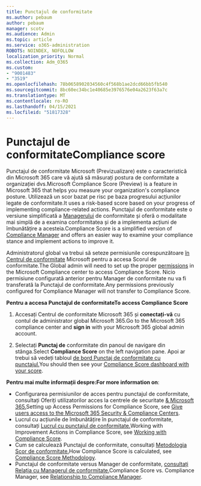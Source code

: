 ```yaml
---
title: Punctajul de conformitate
ms.author: pebaum
author: pebaum
manager: scotv
ms.audience: Admin
ms.topic: article
ms.service: o365-administration
ROBOTS: NOINDEX, NOFOLLOW
localization_priority: Normal
ms.collection: Adm_O365
ms.custom:
- "9001483"
- "3519"
ms.openlocfilehash: 78b0658902034560c4f568b1ae2dcd66bb5fb540
ms.sourcegitcommit: 8bc60ec34bc1e40685e3976576e04a2623f63a7c
ms.translationtype: MT
ms.contentlocale: ro-RO
ms.lasthandoff: 04/15/2021
ms.locfileid: "51817328"
---
```

# <a name="compliance-score"></a><span data-ttu-id="257f9-102">Punctajul de conformitate</span><span class="sxs-lookup"><span data-stu-id="257f9-102">Compliance score</span></span>

<span data-ttu-id="257f9-103">Punctajul de conformitate Microsoft (Previzualizare) este o caracteristică din Microsoft 365 care vă ajută să măsurați postura de conformitate a organizației dvs.</span><span class="sxs-lookup"><span data-stu-id="257f9-103">Microsoft Compliance Score (Preview) is a feature in Microsoft 365 that helps you measure your organization's compliance posture.</span></span> <span data-ttu-id="257f9-104">Utilizează un scor bazat pe risc pe baza progresului acțiunilor legate de conformitate.</span><span class="sxs-lookup"><span data-stu-id="257f9-104">It uses a risk-based score based on your progress of implementing compliance-related actions.</span></span>   <span data-ttu-id="257f9-105">Punctajul de conformitate este o versiune simplificată a [Managerului](https://docs.microsoft.com/microsoft-365/compliance/compliance-manager-overview) de conformitate și oferă o modalitate mai simplă de a examina conformitatea și de a implementa acțiuni de îmbunătățire a acesteia.</span><span class="sxs-lookup"><span data-stu-id="257f9-105">Compliance Score is a simplified version of [Compliance Manager](https://docs.microsoft.com/microsoft-365/compliance/compliance-manager-overview) and offers an easier way to examine your compliance stance and implement actions to improve it.</span></span> 

<span data-ttu-id="257f9-106">Administratorul global va trebui să seteze permisiunile corespunzătoare [în Centrul de conformitate](https://docs.microsoft.com/microsoft-365/security/office-365-security/permissions-in-the-security-and-compliance-center) Microsoft pentru a accesa Scorul de conformitate.</span><span class="sxs-lookup"><span data-stu-id="257f9-106">The Global admin will need to set up the proper [permissions](https://docs.microsoft.com/microsoft-365/security/office-365-security/permissions-in-the-security-and-compliance-center) in the Microsoft Compliance center to access Compliance Score.</span></span>  <span data-ttu-id="257f9-107">Nicio permisiune configurată anterior pentru Manager de conformitate nu va fi transferată la Punctajul de conformitate.</span><span class="sxs-lookup"><span data-stu-id="257f9-107">Any permissions previously configured for Compliance Manager will not transfer to Compliance Score.</span></span>

<span data-ttu-id="257f9-108">**Pentru a accesa Punctajul de conformitate**</span><span class="sxs-lookup"><span data-stu-id="257f9-108">**To access Compliance Score**</span></span>

1. <span data-ttu-id="257f9-109">Accesați Centrul de conformitate Microsoft 365 și **conectați-vă** cu contul de administrator global Microsoft 365.</span><span class="sxs-lookup"><span data-stu-id="257f9-109">Go to the Microsoft 365 compliance center and **sign in** with your Microsoft 365 global admin account.</span></span>

2. <span data-ttu-id="257f9-110">Selectați **Punctaj de** conformitate din panoul de navigare din stânga.</span><span class="sxs-lookup"><span data-stu-id="257f9-110">Select **Compliance Score** on the left navigation pane.</span></span> <span data-ttu-id="257f9-111">Apoi ar trebui să vedeți tabloul [de bord Punctaj de conformitate cu punctajul.](https://docs.microsoft.com/microsoft-365/compliance/compliance-score-setup#understand-the-compliance-score-dashboard)</span><span class="sxs-lookup"><span data-stu-id="257f9-111">You should then see your [Compliance Score dashboard with your score](https://docs.microsoft.com/microsoft-365/compliance/compliance-score-setup#understand-the-compliance-score-dashboard).</span></span>
 

<span data-ttu-id="257f9-112">**Pentru mai multe informații despre:**</span><span class="sxs-lookup"><span data-stu-id="257f9-112">**For more information on**:</span></span>

- <span data-ttu-id="257f9-113">Configurarea permisiunilor de acces pentru punctajul de conformitate, consultați Oferiți utilizatorilor acces la centrele de securitate [& Microsoft 365.](https://docs.microsoft.com/microsoft-365/security/office-365-security/grant-access-to-the-security-and-compliance-center)</span><span class="sxs-lookup"><span data-stu-id="257f9-113">Setting up Access Permissions for Compliance Score, see [Give users access to the Microsoft 365 Security & Compliance Centers](https://docs.microsoft.com/microsoft-365/security/office-365-security/grant-access-to-the-security-and-compliance-center).</span></span>
- <span data-ttu-id="257f9-114">Lucrul cu acțiunile de îmbunătățire în punctajul de conformitate, consultați [Lucrul cu punctajul de conformitate.](https://docs.microsoft.com/microsoft-365/compliance/working-with-compliance-score)</span><span class="sxs-lookup"><span data-stu-id="257f9-114">Working with Improvement Actions in Compliance Score, see  [Working with Compliance Score](https://docs.microsoft.com/microsoft-365/compliance/working-with-compliance-score).</span></span>
- <span data-ttu-id="257f9-115">Cum se calculează Punctajul de conformitate, consultați [Metodologia Scor de conformitate.](https://docs.microsoft.com/microsoft-365/compliance/compliance-score-methodology)</span><span class="sxs-lookup"><span data-stu-id="257f9-115">How Compliance Score is calculated, see [Compliance Score Methodology](https://docs.microsoft.com/microsoft-365/compliance/compliance-score-methodology).</span></span>
- <span data-ttu-id="257f9-116">Punctajul de conformitate versus Manager de conformitate, [consultați Relația cu Managerul de conformitate.](https://docs.microsoft.com/microsoft-365/compliance/compliance-score#relationship-to-compliance-manager)</span><span class="sxs-lookup"><span data-stu-id="257f9-116">Compliance Score vs. Compliance Manager, see [Relationship to Compliance Manager](https://docs.microsoft.com/microsoft-365/compliance/compliance-score#relationship-to-compliance-manager).</span></span>

